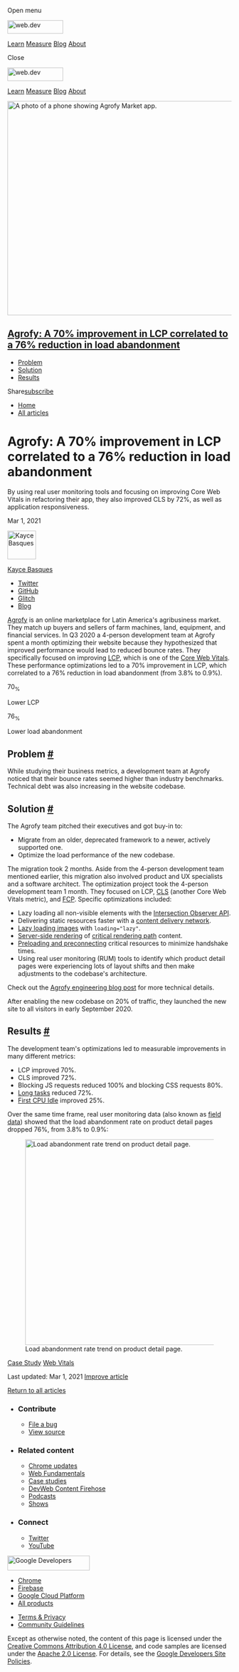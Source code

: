 <span class="w-tooltip w-tooltip--left">Open menu</span>

<a href="/" class="gc-analytics-event header-default__logo-link"><img src="/images/lockup.svg" alt="web.dev" class="header-default__logo" width="125" height="30" /></a>

<a href="/learn/" class="gc-analytics-event header-default__link">Learn</a> <a href="/measure/" class="gc-analytics-event header-default__link">Measure</a> <a href="/blog/" class="gc-analytics-event header-default__link">Blog</a> <a href="/about/" class="gc-analytics-event header-default__link">About</a>

<span class="w-tooltip">Close</span>

<a href="/" class="gc-analytics-event"><img src="/images/lockup.svg" alt="web.dev" class="drawer-default__logo" width="125" height="30" /></a>

<a href="/learn/" class="gc-analytics-event drawer-default__link">Learn</a> <a href="/measure/" class="gc-analytics-event drawer-default__link">Measure</a> <a href="/blog/" class="gc-analytics-event drawer-default__link">Blog</a> <a href="/about/" class="gc-analytics-event drawer-default__link">About</a>

<img src="https://web-dev.imgix.net/image/vgdbNJBYHma2o62ZqYmcnkq3j0o1/lpdEvKkrGYQcqkyfkPWw.png?auto=format" alt="A photo of a phone showing Agrofy Market app." class="w-hero w-hero--cover" sizes="100vw" srcset="https://web-dev.imgix.net/image/vgdbNJBYHma2o62ZqYmcnkq3j0o1/lpdEvKkrGYQcqkyfkPWw.png?auto=format&amp;w=200 200w, https://web-dev.imgix.net/image/vgdbNJBYHma2o62ZqYmcnkq3j0o1/lpdEvKkrGYQcqkyfkPWw.png?auto=format&amp;w=228 228w, https://web-dev.imgix.net/image/vgdbNJBYHma2o62ZqYmcnkq3j0o1/lpdEvKkrGYQcqkyfkPWw.png?auto=format&amp;w=260 260w, https://web-dev.imgix.net/image/vgdbNJBYHma2o62ZqYmcnkq3j0o1/lpdEvKkrGYQcqkyfkPWw.png?auto=format&amp;w=296 296w, https://web-dev.imgix.net/image/vgdbNJBYHma2o62ZqYmcnkq3j0o1/lpdEvKkrGYQcqkyfkPWw.png?auto=format&amp;w=338 338w, https://web-dev.imgix.net/image/vgdbNJBYHma2o62ZqYmcnkq3j0o1/lpdEvKkrGYQcqkyfkPWw.png?auto=format&amp;w=385 385w, https://web-dev.imgix.net/image/vgdbNJBYHma2o62ZqYmcnkq3j0o1/lpdEvKkrGYQcqkyfkPWw.png?auto=format&amp;w=439 439w, https://web-dev.imgix.net/image/vgdbNJBYHma2o62ZqYmcnkq3j0o1/lpdEvKkrGYQcqkyfkPWw.png?auto=format&amp;w=500 500w, https://web-dev.imgix.net/image/vgdbNJBYHma2o62ZqYmcnkq3j0o1/lpdEvKkrGYQcqkyfkPWw.png?auto=format&amp;w=571 571w, https://web-dev.imgix.net/image/vgdbNJBYHma2o62ZqYmcnkq3j0o1/lpdEvKkrGYQcqkyfkPWw.png?auto=format&amp;w=650 650w, https://web-dev.imgix.net/image/vgdbNJBYHma2o62ZqYmcnkq3j0o1/lpdEvKkrGYQcqkyfkPWw.png?auto=format&amp;w=741 741w, https://web-dev.imgix.net/image/vgdbNJBYHma2o62ZqYmcnkq3j0o1/lpdEvKkrGYQcqkyfkPWw.png?auto=format&amp;w=845 845w, https://web-dev.imgix.net/image/vgdbNJBYHma2o62ZqYmcnkq3j0o1/lpdEvKkrGYQcqkyfkPWw.png?auto=format&amp;w=964 964w, https://web-dev.imgix.net/image/vgdbNJBYHma2o62ZqYmcnkq3j0o1/lpdEvKkrGYQcqkyfkPWw.png?auto=format&amp;w=1098 1098w, https://web-dev.imgix.net/image/vgdbNJBYHma2o62ZqYmcnkq3j0o1/lpdEvKkrGYQcqkyfkPWw.png?auto=format&amp;w=1252 1252w, https://web-dev.imgix.net/image/vgdbNJBYHma2o62ZqYmcnkq3j0o1/lpdEvKkrGYQcqkyfkPWw.png?auto=format&amp;w=1428 1428w, https://web-dev.imgix.net/image/vgdbNJBYHma2o62ZqYmcnkq3j0o1/lpdEvKkrGYQcqkyfkPWw.png?auto=format&amp;w=1600 1600w" width="1600" height="480" />

## <a href="#agrofy:-a-70percent-improvement-in-lcp-correlated-to-a-76percent-reduction-in-load-abandonment" class="w-toc__header--link">Agrofy: A 70% improvement in LCP correlated to a 76% reduction in load abandonment</a>

- [Problem](#problem)
- [Solution](#solution)
- [Results](#results)

Share<a href="/newsletter/" class="gc-analytics-event w-actions__fab w-actions__fab--subscribe"><span>subscribe</span></a>

- <a href="/" class="gc-analytics-event w-breadcrumbs__link w-breadcrumbs__link--left-justify">Home</a>
- <a href="/blog" class="gc-analytics-event w-breadcrumbs__link">All articles</a>

# Agrofy: A 70% improvement in LCP correlated to a 76% reduction in load abandonment

By using real user monitoring tools and focusing on improving Core Web Vitals in refactoring their app, they also improved CLS by 72%, as well as application responsiveness.

Mar 1, 2021

[<img src="https://web-dev.imgix.net/image/admin/7GdPR4YDRHSS6llepBOd.jpg?auto=format&amp;fit=crop&amp;h=64&amp;w=64" alt="Kayce Basques" class="w-author__image" sizes="(min-width: 64px) 64px, calc(100vw - 48px)" srcset="https://web-dev.imgix.net/image/admin/7GdPR4YDRHSS6llepBOd.jpg?fit=crop&amp;h=64&amp;w=64&amp;auto=format&amp;dpr=1&amp;q=75, https://web-dev.imgix.net/image/admin/7GdPR4YDRHSS6llepBOd.jpg?fit=crop&amp;h=64&amp;w=64&amp;auto=format&amp;dpr=2&amp;q=50 2x, https://web-dev.imgix.net/image/admin/7GdPR4YDRHSS6llepBOd.jpg?fit=crop&amp;h=64&amp;w=64&amp;auto=format&amp;dpr=3&amp;q=35 3x, https://web-dev.imgix.net/image/admin/7GdPR4YDRHSS6llepBOd.jpg?fit=crop&amp;h=64&amp;w=64&amp;auto=format&amp;dpr=4&amp;q=23 4x, https://web-dev.imgix.net/image/admin/7GdPR4YDRHSS6llepBOd.jpg?fit=crop&amp;h=64&amp;w=64&amp;auto=format&amp;dpr=5&amp;q=20 5x" width="64" height="64" />](/authors/kaycebasques/)

<a href="/authors/kaycebasques/" class="w-author__name-link">Kayce Basques</a>

- <a href="https://twitter.com/kaycebasques" class="w-author__link">Twitter</a>
- <a href="https://github.com/kaycebasques" class="w-author__link">GitHub</a>
- <a href="https://glitch.com/@kaycebasques" class="w-author__link">Glitch</a>
- <a href="https://kayce.basqu.es/" class="w-author__link">Blog</a>

[Agrofy](https://www.agrofy.com.ar/) is an online marketplace for Latin America's agribusiness market. They match up buyers and sellers of farm machines, land, equipment, and financial services. In Q3 2020 a 4-person development team at Agrofy spent a month optimizing their website because they hypothesized that improved performance would lead to reduced bounce rates. They specifically focused on improving [LCP](/lcp/), which is one of the [Core Web Vitals](/vitals/#core-web-vitals). These performance optimizations led to a 70% improvement in LCP, which correlated to a 76% reduction in load abandonment (from 3.8% to 0.9%).

70<sub>%</sub>

Lower LCP

76<sub>%</sub>

Lower load abandonment

## Problem <a href="#problem" class="w-headline-link">#</a>

While studying their business metrics, a development team at Agrofy noticed that their bounce rates seemed higher than industry benchmarks. Technical debt was also increasing in the website codebase.

## Solution <a href="#solution" class="w-headline-link">#</a>

The Agrofy team pitched their executives and got buy-in to:

- Migrate from an older, deprecated framework to a newer, actively supported one.
- Optimize the load performance of the new codebase.

The migration took 2 months. Aside from the 4-person development team mentioned earlier, this migration also involved product and UX specialists and a software architect. The optimization project took the 4-person development team 1 month. They focused on LCP, [CLS](/cls/) (another Core Web Vitals metric), and [FCP](/fcp/). Specific optimizations included:

- Lazy loading all non-visible elements with the [Intersection Observer API](https://developer.mozilla.org/en-US/docs/Web/API/Intersection_Observer_API).
- Delivering static resources faster with a [content delivery network](/content-delivery-networks/).
- [Lazy loading images](/browser-level-image-lazy-loading/) with `loading="lazy"`.
- [Server-side rendering](https://developers.google.com/web/updates/2019/02/rendering-on-the-web) of [critical rendering path](https://developers.google.com/web/fundamentals/performance/critical-rendering-path) content.
- [Preloading and preconnecting](/fast/#optimize-your-resource-delivery) critical resources to minimize handshake times.
- Using real user monitoring (RUM) tools to identify which product detail pages were experiencing lots of layout shifts and then make adjustments to the codebase's architecture.

Check out the [Agrofy engineering blog post](https://mollar-luciano.medium.com/how-agrofy-optimised-core-web-vitals-and-improved-business-metrics-2f73311bca) for more technical details.

After enabling the new codebase on 20% of traffic, they launched the new site to all visitors in early September 2020.

## Results <a href="#results" class="w-headline-link">#</a>

The development team's optimizations led to measurable improvements in many different metrics:

- LCP improved 70%.
- CLS improved 72%.
- Blocking JS requests reduced 100% and blocking CSS requests 80%.
- [Long tasks](/long-tasks-devtools/) reduced 72%.
- [First CPU Idle](/first-cpu-idle/) improved 25%.

Over the same time frame, real user monitoring data (also known as [field data](/how-to-measure-speed/#lab-data-vs-field-data)) showed that the load abandonment rate on product detail pages dropped 76%, from 3.8% to 0.9%:

<figure><img src="https://web-dev.imgix.net/image/vgdbNJBYHma2o62ZqYmcnkq3j0o1/2lMYiXdjh5aLr4UIMVJF.png?auto=format" alt="Load abandonment rate trend on product detail page." sizes="(min-width: 800px) 800px, calc(100vw - 48px)" srcset="https://web-dev.imgix.net/image/vgdbNJBYHma2o62ZqYmcnkq3j0o1/2lMYiXdjh5aLr4UIMVJF.png?auto=format&amp;w=200 200w, https://web-dev.imgix.net/image/vgdbNJBYHma2o62ZqYmcnkq3j0o1/2lMYiXdjh5aLr4UIMVJF.png?auto=format&amp;w=228 228w, https://web-dev.imgix.net/image/vgdbNJBYHma2o62ZqYmcnkq3j0o1/2lMYiXdjh5aLr4UIMVJF.png?auto=format&amp;w=260 260w, https://web-dev.imgix.net/image/vgdbNJBYHma2o62ZqYmcnkq3j0o1/2lMYiXdjh5aLr4UIMVJF.png?auto=format&amp;w=296 296w, https://web-dev.imgix.net/image/vgdbNJBYHma2o62ZqYmcnkq3j0o1/2lMYiXdjh5aLr4UIMVJF.png?auto=format&amp;w=338 338w, https://web-dev.imgix.net/image/vgdbNJBYHma2o62ZqYmcnkq3j0o1/2lMYiXdjh5aLr4UIMVJF.png?auto=format&amp;w=385 385w, https://web-dev.imgix.net/image/vgdbNJBYHma2o62ZqYmcnkq3j0o1/2lMYiXdjh5aLr4UIMVJF.png?auto=format&amp;w=439 439w, https://web-dev.imgix.net/image/vgdbNJBYHma2o62ZqYmcnkq3j0o1/2lMYiXdjh5aLr4UIMVJF.png?auto=format&amp;w=500 500w, https://web-dev.imgix.net/image/vgdbNJBYHma2o62ZqYmcnkq3j0o1/2lMYiXdjh5aLr4UIMVJF.png?auto=format&amp;w=571 571w, https://web-dev.imgix.net/image/vgdbNJBYHma2o62ZqYmcnkq3j0o1/2lMYiXdjh5aLr4UIMVJF.png?auto=format&amp;w=650 650w, https://web-dev.imgix.net/image/vgdbNJBYHma2o62ZqYmcnkq3j0o1/2lMYiXdjh5aLr4UIMVJF.png?auto=format&amp;w=741 741w, https://web-dev.imgix.net/image/vgdbNJBYHma2o62ZqYmcnkq3j0o1/2lMYiXdjh5aLr4UIMVJF.png?auto=format&amp;w=845 845w, https://web-dev.imgix.net/image/vgdbNJBYHma2o62ZqYmcnkq3j0o1/2lMYiXdjh5aLr4UIMVJF.png?auto=format&amp;w=964 964w, https://web-dev.imgix.net/image/vgdbNJBYHma2o62ZqYmcnkq3j0o1/2lMYiXdjh5aLr4UIMVJF.png?auto=format&amp;w=1098 1098w, https://web-dev.imgix.net/image/vgdbNJBYHma2o62ZqYmcnkq3j0o1/2lMYiXdjh5aLr4UIMVJF.png?auto=format&amp;w=1252 1252w, https://web-dev.imgix.net/image/vgdbNJBYHma2o62ZqYmcnkq3j0o1/2lMYiXdjh5aLr4UIMVJF.png?auto=format&amp;w=1428 1428w, https://web-dev.imgix.net/image/vgdbNJBYHma2o62ZqYmcnkq3j0o1/2lMYiXdjh5aLr4UIMVJF.png?auto=format&amp;w=1600 1600w" width="800" height="461" /><figcaption>Load abandonment rate trend on product detail page.</figcaption></figure><a href="/tags/case-study/" class="w-chip">Case Study</a> <a href="/tags/web-vitals/" class="w-chip">Web Vitals</a>

<span class="w-mr--sm">Last updated: Mar 1, 2021 </span>[Improve article](https://github.com/GoogleChrome/web.dev/blob/master/src/site/content/en/blog/agrofy/index.md)

<a href="/blog" class="gc-analytics-event w-article-navigation__link w-article-navigation__link--back w-article-navigation__link--single">Return to all articles</a>

- ### Contribute

  - <a href="https://github.com/GoogleChrome/web.dev/issues/new?assignees=&amp;labels=bug&amp;template=bug_report.md&amp;title=" class="w-footer__linkbox-link">File a bug</a>
  - <a href="https://github.com/googlechrome/web.dev" class="w-footer__linkbox-link">View source</a>

- ### Related content

  - <a href="https://blog.chromium.org/" class="w-footer__linkbox-link">Chrome updates</a>
  - <a href="https://developers.google.com/web/" class="w-footer__linkbox-link">Web Fundamentals</a>
  - <a href="https://developers.google.com/web/showcase/" class="w-footer__linkbox-link">Case studies</a>
  - <a href="https://devwebfeed.appspot.com/" class="w-footer__linkbox-link">DevWeb Content Firehose</a>
  - <a href="/podcasts/" class="w-footer__linkbox-link">Podcasts</a>
  - <a href="/shows/" class="w-footer__linkbox-link">Shows</a>

- ### Connect

  - <a href="https://www.twitter.com/ChromiumDev" class="w-footer__linkbox-link">Twitter</a>
  - <a href="https://www.youtube.com/user/ChromeDevelopers" class="w-footer__linkbox-link">YouTube</a>

<a href="https://developers.google.com/" class="w-footer__utility-logo-link"><img src="/images/lockup-color.png" alt="Google Developers" class="w-footer__utility-logo" width="185" height="33" /></a>

- <a href="https://developer.chrome.com/" class="w-footer__utility-link">Chrome</a>
- <a href="https://firebase.google.com/" class="w-footer__utility-link">Firebase</a>
- <a href="https://cloud.google.com/" class="w-footer__utility-link">Google Cloud Platform</a>
- <a href="https://developers.google.com/products" class="w-footer__utility-link">All products</a>

<!-- -->

- <a href="https://policies.google.com/" class="w-footer__utility-link">Terms &amp; Privacy</a>
- <a href="/community-guidelines/" class="w-footer__utility-link">Community Guidelines</a>

Except as otherwise noted, the content of this page is licensed under the [Creative Commons Attribution 4.0 License](https://creativecommons.org/licenses/by/4.0/), and code samples are licensed under the [Apache 2.0 License](https://www.apache.org/licenses/LICENSE-2.0). For details, see the [Google Developers Site Policies](https://developers.google.com/terms/site-policies).
